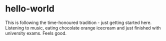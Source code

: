 # hello-world
This is following the time-honoured tradition - just getting started here. 
Listening to music, eating chocolate orange icecream and just finished with university exams. Feels good.
